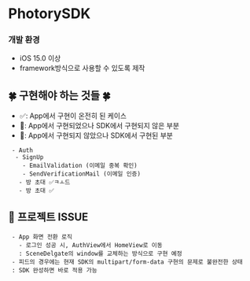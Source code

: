 # PhotorySDK

### 개발 환경
* iOS 15.0 이상
* framework방식으로 사용할 수 있도록 제작

## 🍀 구현해야 하는 것들 🍀
 - ✅: App에서 구현이 온전히 된 케이스 <br>
 - 🌙: App에서 구현되었으나 SDK에서 구현되지 않은 부분 <br>
 - 🍑: App에서 구현되지 않았으나 SDK에서 구현된 부분 <br>
 
```
 - Auth
  - SignUp
    - EmailValidation (이메일 중복 확인)
    - SendVerificationMail (이메일 인증) 
   - 방 초대 ✅ㅋㅗ드
   - 방 초대 ✅
```
 
 ## 🚨 프로젝트 ISSUE
 ```
  - App 화면 전환 로직
    - 로그인 성공 시, AuthView에서 HomeView로 이동
    : SceneDelgate의 window를 교체하는 방식으로 구현 예정
  - 피드의 경우에는 현재 SDK의 multipart/form-data 구현의 문제로 불완전한 상태
  : SDK 완성하면 바로 적용 가능
  
 ```
